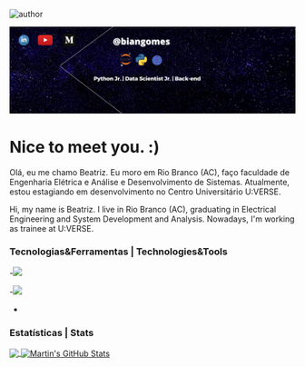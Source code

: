 ![author](https://img.shields.io/badge/author-beatriznascimento-purple.svg)

<p align="center">
  <img src="banner3.png" >
</p>

# Nice to meet you. :)

Olá, eu me chamo Beatriz. Eu moro em Rio Branco (AC), faço faculdade de Engenharia Elétrica e Análise e Desenvolvimento de Sistemas. Atualmente, estou estagiando em desenvolvimento no Centro Universitário U:VERSE. 

Hi, my name is Beatriz. I live in Rio Branco (AC), graduating in Electrical Engineering and System Development and Analysis. Nowadays, I'm working as trainee at U:VERSE.

### Tecnologias&Ferramentas | Technologies&Tools

-![](https://img.shields.io/badge/Code-Python-informational?style=flat&logo=python&logoColor=white&color=2bbc8a)

-![](https://img.shields.io/badge/Editor-IntelliJ_IDEA-informational?style=flat&logo=intellij-idea&logoColor=white&color=2bbc8a)

-

### Estatísticas | Stats

<a href="https://github.com/biangomes/biangomes">
  <img align="center" src="https://github-readme-stats.vercel.app/api/top-langs/?username=biangomes&hide=java,html&title_color=ffffff&text_color=c9cacc&icon_color=2bbc8a&bg_color=1d1f21" />



<a href="https://github.com/biangomes/biangomes">
  <img align="center" src="https://github-readme-stats.vercel.app/api?username=biangomes&show_icons=true&line_height=27&count_private=true&title_color=ffffff&text_color=c9cacc&icon_color=2bbc8a&bg_color=1d1f21" alt="Martin's GitHub Stats" />
</a>